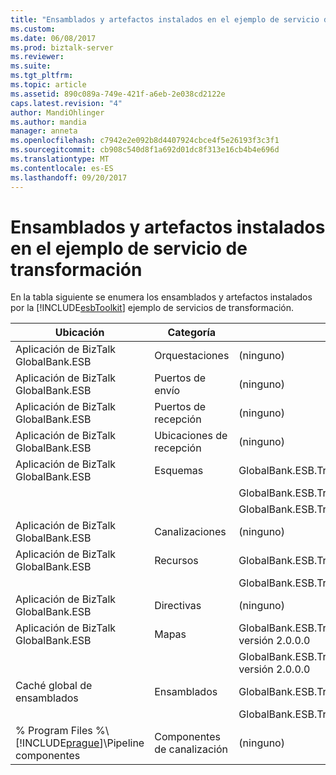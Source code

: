 ```yaml
---
title: "Ensamblados y artefactos instalados en el ejemplo de servicio de transformación | Documentos de Microsoft"
ms.custom: 
ms.date: 06/08/2017
ms.prod: biztalk-server
ms.reviewer: 
ms.suite: 
ms.tgt_pltfrm: 
ms.topic: article
ms.assetid: 890c089a-749e-421f-a6eb-2e038cd2122e
caps.latest.revision: "4"
author: MandiOhlinger
ms.author: mandia
manager: anneta
ms.openlocfilehash: c7942e2e092b8d4407924cbce4f5e26193f3c3f1
ms.sourcegitcommit: cb908c540d8f1a692d01dc8f313e16cb4b4e696d
ms.translationtype: MT
ms.contentlocale: es-ES
ms.lasthandoff: 09/20/2017
---
```

# <a name="assemblies-and-artifacts-installed-by-the-transformation-service-sample"></a>Ensamblados y artefactos instalados en el ejemplo de servicio de transformación
En la tabla siguiente se enumera los ensamblados y artefactos instalados por la [!INCLUDE[esbToolkit](../includes/esbtoolkit-md.md)] ejemplo de servicios de transformación.  
  
|Ubicación|Categoría|Nombre y versión del componente|  
|--------------|--------------|---------------------------------------|  
|Aplicación de BizTalk GlobalBank.ESB|Orquestaciones|(ninguno)|  
|Aplicación de BizTalk GlobalBank.ESB|Puertos de envío|(ninguno)|  
|Aplicación de BizTalk GlobalBank.ESB|Puertos de recepción|(ninguno)|  
|Aplicación de BizTalk GlobalBank.ESB|Ubicaciones de recepción|(ninguno)|  
|Aplicación de BizTalk GlobalBank.ESB|Esquemas|GlobalBank.ESB.TransformServices.Schemas.RetailOrder versión 2.0.0.0|  
|||GlobalBank.ESB.TransformServices.Schemas.OrderConfirmation versión 2.0.0.0|  
|||GlobalBank.ESB.TransformServices.Schemas.CanonicalOrder versión 2.0.0.0|  
|Aplicación de BizTalk GlobalBank.ESB|Canalizaciones|(ninguno)|  
|Aplicación de BizTalk GlobalBank.ESB|Recursos|GlobalBank.ESB.TransformServices.Maps versión 2.0.0.0|  
|||GlobalBank.ESB.TransformServices.Schemas versión 2.0.0.0|  
|Aplicación de BizTalk GlobalBank.ESB|Directivas|(ninguno)|  
|Aplicación de BizTalk GlobalBank.ESB|Mapas|GlobalBank.ESB.TransformServices.Maps.CanonicalOrder_To_OrderConfirmation versión 2.0.0.0|  
|||GlobalBank.ESB.TransformServices.Maps.RetailOrder_To_CanonicalOrder versión 2.0.0.0|  
|Caché global de ensamblados|Ensamblados|GlobalBank.ESB.TransformServices.Maps versión 2.0.0.0|  
|||GlobalBank.ESB.TransformServices.Schemas versión 2.0.0.0|  
|% Program Files %\\[!INCLUDE[prague](../includes/prague-md.md)]\Pipeline componentes|Componentes de canalización|(ninguno)|